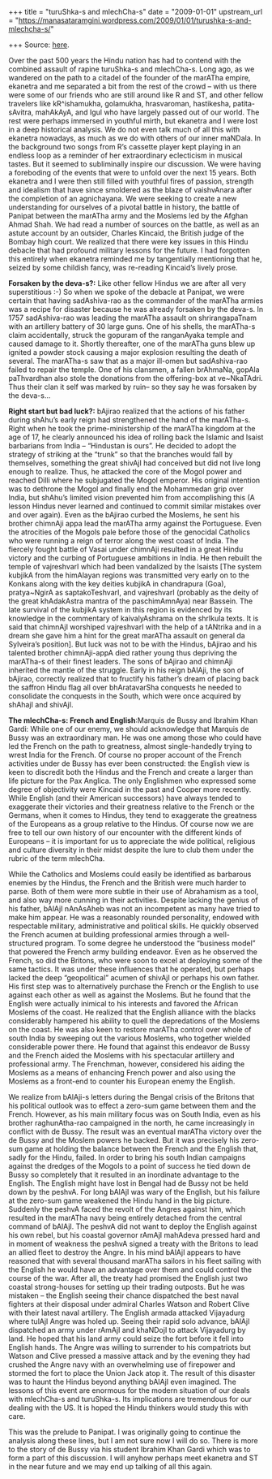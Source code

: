 +++
title = "turuShka-s and mlechCha-s"
date = "2009-01-01"
upstream_url = "https://manasataramgini.wordpress.com/2009/01/01/turushka-s-and-mlechcha-s/"

+++
Source: [here](https://manasataramgini.wordpress.com/2009/01/01/turushka-s-and-mlechcha-s/).

Over the past 500 years the Hindu nation has had to contend with the
combined assault of rapine turuShka-s and mlechCha-s. Long ago, as we
wandered on the path to a citadel of the founder of the marATha empire,
ekanetra and me separated a bit from the rest of the crowd – with us
there were some of our friends who are still around like R and ST, and
other fellow travelers like kR^ishamukha, golamukha, hrasvaroman,
hastikesha, patita-sAvitra, mahAkAyA, and Igul who have largely passed
out of our world. The rest were perhaps immersed in youthful mirth, but
ekanetra and I were lost in a deep historical analysis. We do not even
talk much of all this with ekanetra nowadays, as much as we do with
others of our inner maNDala. In the background two songs from R’s
cassette player kept playing in an endless loop as a reminder of her
extraordinary eclecticism in musical tastes. But it seemed to
subliminally inspire our discussion. We were having a foreboding of the
events that were to unfold over the next 15 years. Both ekanetra and I
were then still filled with youthful fires of passion, strength and
idealism that have since smoldered as the blaze of vaishvAnara after the
completion of an agnichayana. We were seeking to create a new
understanding for ourselves of a pivotal battle in history, the battle
of Panipat between the marATha army and the Moslems led by the Afghan
Ahmad Shah. We had read a number of sources on the battle, as well as an
astute account by an outsider, Charles Kincaid, the British judge of the
Bombay high court. We realized that there were key issues in this Hindu
debacle that had profound military lessons for the future. I had
forgotten this entirely when ekanetra reminded me by tangentially
mentioning that he, seized by some childish fancy, was re-reading
Kincaid’s lively prose.

**Forsaken by the deva-s?:** Like other fellow Hindus we are after all
very superstitious :-) So when we spoke of the debacle at Panipat, we
were certain that having sadAshiva-rao as the commander of the marATha
armies was a recipe for disaster because he was already forsaken by the
deva-s. In 1757 sadAshiva-rao was leading the marATha assault on
shrirangapaTnam with an artillery battery of 30 large guns. One of his
shells, the marATha-s claim accidentally, struck the gopuram of the
ranganAyaka temple and caused damage to it. Shortly thereafter, one of
the marATha guns blew up ignited a powder stock causing a major
explosion resulting the death of several. The marATha-s saw that as a
major ill-omen but sadAshiva-rao failed to repair the temple. One of his
clansmen, a fallen brAhmaNa, gopAla paThvardhan also stole the donations
from the offering-box at ve\~NkaTAdri. Thus their clan it self was
marked by ruin– so they say he was forsaken by the deva-s…

**Right start but bad luck?:** bAjirao realized that the actions of his
father during shAhu’s early reign had strengthened the hand of the
marATha-s. Right when he took the prime-ministership of the marATha
kingdom at the age of 17, he clearly announced his idea of rolling back
the Islamic and Isaist barbarians from India – “Hindustan is ours”. He
decided to adopt the strategy of striking at the “trunk” so that the
branches would fall by themselves, something the great shivAjI had
conceived but did not live long enough to realize. Thus, he attacked the
core of the Mogol power and reached Dilli where he subjugated the Mogol
emperor. His original intention was to dethrone the Mogol and finally
end the Mohammedan grip over India, but shAhu’s limited vision prevented
him from accomplishing this (A lesson Hindus never learned and continued
to commit similar mistakes over and over again). Even as the bAjirao
curbed the Moslems, he sent his brother chimnAji appa lead the marATha
army against the Portuguese. Even the atrocities of the Mogols pale
before those of the genocidal Catholics who were running a reign of
terror along the west coast of India. The fiercely fought battle of
Vasai under chimnAji resulted in a great Hindu victory and the curbing
of Portuguese ambitions in India. He then rebuilt the temple of
vajreshvarI which had been vandalized by the Isaists \[The system
kubjikA from the himAlayan regions was transmitted very early on to the
Konkans along with the key deities kubjikA in chandrapura (Goa),
pratya\~NgirA as saptakoTeshvarI, and vajreshvarI (probably as the deity
of the great khAdakAstra mantra of the paschimAmnAya) near Bassein. The
late survival of the kubjikA system in this region is evidenced by its
knowledge in the commentary of kaivalyAshrama on the shrIkula texts. It
is said that chimnAjI worshiped vajreshvarI with the help of a tANtrika
and in a dream she gave him a hint for the great marATha assault on
general da Sylveira’s position\]. But luck was not to be with the
Hindus, bAjirao and his talented brother chimnAji-appA died rather young
thus depriving the marATha-s of their finest leaders. The sons of
bAjirao and chimnAji inherited the mantle of the struggle. Early in his
reign bAlAji, the son of bAjirao, correctly realized that to fructify
his father’s dream of placing back the saffron Hindu flag all over
bhAratavarSha conquests he needed to consolidate the conquests in the
South, which were once acquired by shAhajI and shivAjI.

**The mlechCha-s: French and English**:Marquis de Bussy and Ibrahim Khan
Gardi: While one of our enemy, we should acknowledge that Marquis de
Bussy was an extraordinary man. He was one among those who could have
led the French on the path to greatness, almost single-handedly trying
to wrest India for the French. Of course no proper account of the French
activities under de Bussy has ever been constructed: the English view is
keen to discredit both the Hindus and the French and create a larger
than life picture for the Pax Anglica. The only Englishmen who expressed
some degree of objectivity were Kincaid in the past and Cooper more
recently. While English (and their American successors) have always
tended to exaggerate their victories and their greatness relative to the
French or the Germans, when it comes to Hindus, they tend to exaggerate
the greatness of the Europeans as a group relative to the Hindus. Of
course now we are free to tell our own history of our encounter with the
different kinds of Europeans – it is important for us to appreciate the
wide political, religious and culture diversity in their midst despite
the lure to club them under the rubric of the term mlechCha.

While the Catholics and Moslems could easily be identified as barbarous
enemies by the Hindus, the French and the British were much harder to
parse. Both of them were more subtle in their use of Abrahamism as a
tool, and also way more cunning in their activities. Despite lacking the
genius of his father, bAlAjI nAnAsAheb was not an incompetent as many
have tried to make him appear. He was a reasonably rounded personality,
endowed with respectable military, administrative and political skills.
He quickly observed the French acumen at building professional armies
through a well-structured program. To some degree he understood the
“business model” that powered the French army building endeavor. Even as
he observed the French, so did the Britons, who were soon to excel at
deploying some of the same tactics. It was under these influences that
he operated, but perhaps lacked the deep “geopolitical” acumen of
shivAjI or perhaps his own father. His first step was to alternatively
purchase the French or the English to use against each other as well as
against the Moslems. But he found that the English were actually
inimical to his interests and favored the African Moslems of the coast.
He realized that the English alliance with the blacks considerably
hampered his ability to quell the depredations of the Moslems on the
coast. He was also keen to restore marATha control over whole of south
India by sweeping out the various Moslems, who together wielded
considerable power there. He found that against this endeavor de Bussy
and the French aided the Moslems with his spectacular artillery and
professional army. The Frenchman, however, considered his aiding the
Moslems as a means of enhancing French power and also using the Moslems
as a front-end to counter his European enemy the English.

We realize from bAlAji-s letters during the Bengal crisis of the Britons
that his political outlook was to effect a zero-sum game between them
and the French. However, as his main military focus was on South India,
even as his brother raghunAtha-rao campaigned in the north, he came
increasingly in conflict with de Bussy. The result was an eventual
marATha victory over the de Bussy and the Moslem powers he backed. But
it was precisely his zero-sum game at holding the balance between the
French and the English that, sadly for the Hindu, failed. In order to
bring his south Indian campaigns against the dredges of the Mogols to a
point of success he tied down de Bussy so completely that it resulted in
an inordinate advantage to the English. The English might have lost in
Bengal had de Bussy not be held down by the peshvA. For long bAlAjI was
wary of the English, but his failure at the zero-sum game weakened the
Hindu hand in the big picture. Suddenly the peshvA faced the revolt of
the Angres against him, which resulted in the marATha navy being
entirely detached from the central command of bAlAjI. The peshvA did not
want to deploy the English against his own rebel, but his coastal
governor rAmAjI mahAdeva pressed hard and in moment of weakness the
peshvA signed a treaty with the Britons to lead an allied fleet to
destroy the Angre. In his mind bAlAjI appears to have reasoned that with
several thousand marATha sailors in his fleet sailing with the English
he would have an advantage over them and could control the course of the
war. After all, the treaty had promised the English just two coastal
strong-houses for setting up their trading outposts. But he was mistaken
– the English seeing their chance dispatched the best naval fighters at
their disposal under admiral Charles Watson and Robert Clive with their
latest naval artillery. The English armada attacked Vijayadurg where
tulAjI Angre was holed up. Seeing their rapid solo advance, bAlAjI
dispatched an army under rAmAjI and khaNDojI to attack Vijayadurg by
land. He hoped that his land army could seize the fort before it fell
into English hands. The Angre was willing to surrender to his
compatriots but Watson and Clive pressed a massive attack and by the
evening they had crushed the Angre navy with an overwhelming use of
firepower and stormed the fort to place the Union Jack atop it. The
result of this disaster was to haunt the Hindus beyond anything bAlAjI
even imagined. The lessons of this event are enormous for the modern
situation of our deals with mlechCha-s and turuShka-s. Its implications
are tremendous for our dealing with the US. It is hoped the Hindu
thinkers would study this with care.

This was the prelude to Panipat. I was originally going to continue the
analysis along these lines, but I am not sure now I will do so. There is
more to the story of de Bussy via his student Ibrahim Khan Gardi which
was to form a part of this discussion. I will anyhow perhaps meet
ekanetra and ST in the near future and we may end up talking of all this
again.

